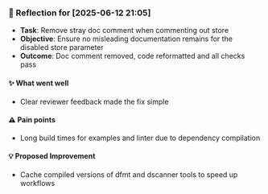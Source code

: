 ### :book: Reflection for [2025-06-12 21:05]
  - **Task**: Remove stray doc comment when commenting out store
  - **Objective**: Ensure no misleading documentation remains for the disabled store parameter
  - **Outcome**: Doc comment removed, code reformatted and all checks pass

#### :sparkles: What went well
  - Clear reviewer feedback made the fix simple

#### :warning: Pain points
  - Long build times for examples and linter due to dependency compilation

#### :bulb: Proposed Improvement
  - Cache compiled versions of dfmt and dscanner tools to speed up workflows
